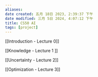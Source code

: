 ```yaml
---
aliases: 
date created: 五月 18日 2023, 2:39:37 下午
date modified: 三月 5日 2024, 4:07:12 下午
title: CS50 AI
tags: [project]
---
```


[[Introduction - Lecture 0]]

[[Knowledge - Lecture 1 ]]

[[Uncertainty - Lecture 2]]

[[Optimization - Lecture 3]]